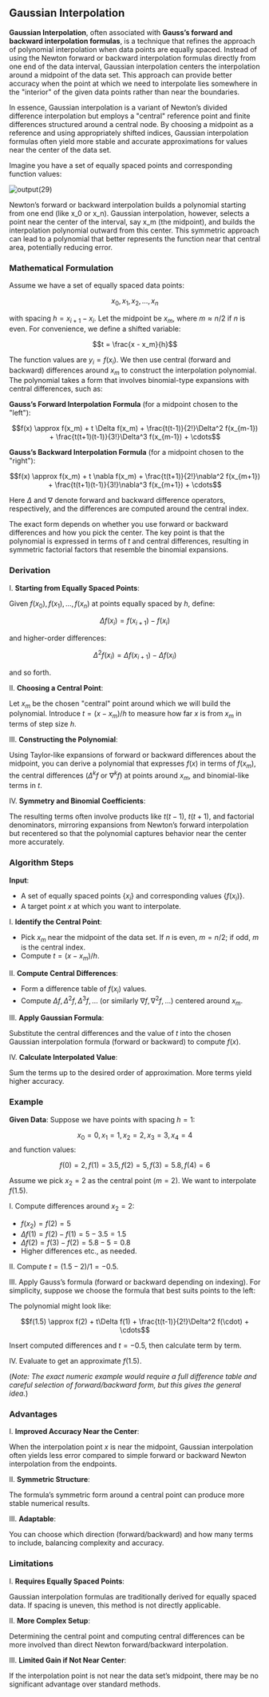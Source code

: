 ## Gaussian Interpolation

**Gaussian Interpolation**, often associated with **Gauss’s forward and backward interpolation formulas**, is a technique that refines the approach of polynomial interpolation when data points are equally spaced. Instead of using the Newton forward or backward interpolation formulas directly from one end of the data interval, Gaussian interpolation centers the interpolation around a midpoint of the data set. This approach can provide better accuracy when the point at which we need to interpolate lies somewhere in the "interior" of the given data points rather than near the boundaries.

In essence, Gaussian interpolation is a variant of Newton’s divided difference interpolation but employs a "central" reference point and finite differences structured around a central node. By choosing a midpoint as a reference and using appropriately shifted indices, Gaussian interpolation formulas often yield more stable and accurate approximations for values near the center of the data set.

Imagine you have a set of equally spaced points and corresponding function values:

![output(29)](https://github.com/user-attachments/assets/074c2f58-7d0a-44ac-b12f-cb43c9417bfc)

Newton’s forward or backward interpolation builds a polynomial starting from one end (like x_0 or x_n). Gaussian interpolation, however, selects a point near the center of the interval, say x_m (the midpoint), and builds the interpolation polynomial outward from this center. This symmetric approach can lead to a polynomial that better represents the function near that central area, potentially reducing error.

### Mathematical Formulation

Assume we have a set of equally spaced data points:

$$x_0, x_1, x_2, \ldots, x_n$$

with spacing $h = x_{i+1} - x_i$. Let the midpoint be $x_m$, where $m \approx n/2$ if $n$ is even. For convenience, we define a shifted variable:

$$t = \frac{x - x_m}{h}$$

The function values are $y_i = f(x_i)$. We then use central (forward and backward) differences around $x_m$ to construct the interpolation polynomial. The polynomial takes a form that involves binomial-type expansions with central differences, such as:

**Gauss’s Forward Interpolation Formula** (for a midpoint chosen to the "left"):

$$f(x) \approx f(x_m) + t \Delta f(x_m) + \frac{t(t-1)}{2!}\Delta^2 f(x_{m-1}) + \frac{t(t+1)(t-1)}{3!}\Delta^3 f(x_{m-1}) + \cdots$$

**Gauss’s Backward Interpolation Formula** (for a midpoint chosen to the "right"):

$$f(x) \approx f(x_m) + t \nabla f(x_m) + \frac{t(t+1)}{2!}\nabla^2 f(x_{m+1}) + \frac{t(t+1)(t-1)}{3!}\nabla^3 f(x_{m+1}) + \cdots$$

Here $\Delta$ and $\nabla$ denote forward and backward difference operators, respectively, and the differences are computed around the central index.

The exact form depends on whether you use forward or backward differences and how you pick the center. The key point is that the polynomial is expressed in terms of $t$ and central differences, resulting in symmetric factorial factors that resemble the binomial expansions.

### Derivation

I. **Starting from Equally Spaced Points**:  

Given $f(x_0), f(x_1), \ldots, f(x_n)$ at points equally spaced by $h$, define:

$$\Delta f(x_i) = f(x_{i+1}) - f(x_i)$$

and higher-order differences:

$$\Delta^2 f(x_i) = \Delta f(x_{i+1}) - \Delta f(x_i)$$

and so forth.

II. **Choosing a Central Point**:

Let $x_m$ be the chosen "central" point around which we will build the polynomial. Introduce $t = (x - x_m)/h$ to measure how far $x$ is from $x_m$ in terms of step size $h$.

III. **Constructing the Polynomial**:

Using Taylor-like expansions of forward or backward differences about the midpoint, you can derive a polynomial that expresses $f(x)$ in terms of $f(x_m)$, the central differences ($\Delta^k f$ or $\nabla^k f$) at points around $x_m$, and binomial-like terms in $t$.

IV. **Symmetry and Binomial Coefficients**:

The resulting terms often involve products like $t(t-1)$, $t(t+1)$, and factorial denominators, mirroring expansions from Newton’s forward interpolation but recentered so that the polynomial captures behavior near the center more accurately.

### Algorithm Steps

**Input**:

- A set of equally spaced points $\{x_i\}$ and corresponding values $\{f(x_i)\}$.
- A target point $x$ at which you want to interpolate.

I. **Identify the Central Point**:

- Pick $x_m$ near the midpoint of the data set. If $n$ is even, $m = n/2$; if odd, $m$ is the central index.
- Compute $t = (x - x_m)/h$.

II. **Compute Central Differences**:

- Form a difference table of $f(x_i)$ values.
- Compute $\Delta f, \Delta^2 f, \Delta^3 f, \ldots$ (or similarly $\nabla f, \nabla^2 f, \ldots$) centered around $x_m$.

III. **Apply Gaussian Formula**:

Substitute the central differences and the value of $t$ into the chosen Gaussian interpolation formula (forward or backward) to compute $f(x)$.

IV. **Calculate Interpolated Value**:

Sum the terms up to the desired order of approximation. More terms yield higher accuracy.

### Example

**Given Data**: Suppose we have points with spacing $h=1$:  

$$x_0=0, x_1=1, x_2=2, x_3=3, x_4=4$$
and function values:

$$f(0)=2, f(1)=3.5, f(2)=5, f(3)=5.8, f(4)=6$$

Assume we pick $x_2=2$ as the central point ($m=2$). We want to interpolate $f(1.5)$.

I. Compute differences around $x_2=2$:

- $f(x_2)=f(2)=5$
- $\Delta f(1)=f(2)-f(1)=5-3.5=1.5$
- $\Delta f(2)=f(3)-f(2)=5.8-5=0.8$
- Higher differences etc., as needed.

II. Compute $t=(1.5-2)/1=-0.5$.

III. Apply Gauss’s formula (forward or backward depending on indexing). For simplicity, suppose we choose the formula that best suits points to the left:

The polynomial might look like:

$$f(1.5) \approx f(2) + t\Delta f(1) + \frac{t(t-1)}{2!}\Delta^2 f(\cdot) + \cdots$$

Insert computed differences and $t=-0.5$, then calculate term by term.

IV. Evaluate to get an approximate $f(1.5)$.

(*Note: The exact numeric example would require a full difference table and careful selection of forward/backward form, but this gives the general idea.*)

### Advantages

I. **Improved Accuracy Near the Center**:  

When the interpolation point $x$ is near the midpoint, Gaussian interpolation often yields less error compared to simple forward or backward Newton interpolation from the endpoints.

II. **Symmetric Structure**:  

The formula’s symmetric form around a central point can produce more stable numerical results.

III. **Adaptable**:  

You can choose which direction (forward/backward) and how many terms to include, balancing complexity and accuracy.

### Limitations

I. **Requires Equally Spaced Points**:  

Gaussian interpolation formulas are traditionally derived for equally spaced data. If spacing is uneven, this method is not directly applicable.

II. **More Complex Setup**:  

Determining the central point and computing central differences can be more involved than direct Newton forward/backward interpolation.

III. **Limited Gain if Not Near Center**:  

If the interpolation point is not near the data set’s midpoint, there may be no significant advantage over standard methods.
